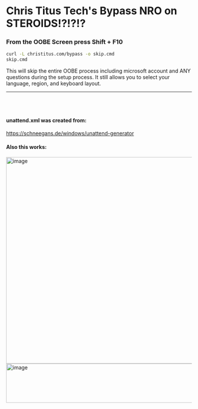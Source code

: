 # Chris Titus Tech's Bypass NRO on STEROIDS!?!?!?

### From the OOBE Screen press Shift + F10

```bash
curl -L christitus.com/bypass -o skip.cmd
skip.cmd
```

This will skip the entire OOBE process including microsoft account and ANY questions during the setup process. It still allows you to select your language, region, and keyboard layout.

---

<br><br>

#### unattend.xml was created from:
https://schneegans.de/windows/unattend-generator


#### Also this works:
<img width="1034" height="559" alt="image" src="https://github.com/user-attachments/assets/af28eb9a-b9cd-414f-8eda-18ba1d8f5bd3" />
<img width="789" height="106" alt="image" src="https://github.com/user-attachments/assets/1e1907bb-3544-45c1-aaaa-818c0e944fff" />
